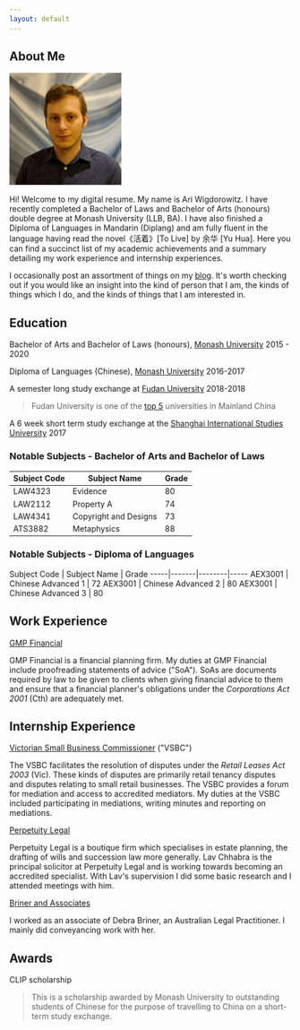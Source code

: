 ```yaml
---
layout: default
---
```


## About Me

<img class="profile-picture" src="sherlock.jpg">

Hi! Welcome to my digital resume. My name is Ari Wigdorowitz. I have recently completed a Bachelor of Laws and Bachelor of Arts (honours) double degree at Monash University (LLB, BA).  I have also finished a Diploma of Languages in Mandarin (Diplang) and am fully fluent in the language having read the novel《活着》[To Live] by 余华 [Yu Hua]. Here you can find a succinct list of my academic achievements and a summary detailing my work experience and internship experiences.

I occasionally post an assortment of things on my [blog](https://wigdo.github.io/papyrus). It's worth checking out if you would like an insight into the kind of person that I am, the kinds of things which I do, and the kinds of things that I am interested in.  

## Education

Bachelor of Arts and Bachelor of Laws (honours), [Monash University](https://www.monash.edu/study/why-choose-monash/our-rankings)
2015 - 2020

Diploma of Languages (Chinese), [Monash University](https://www.monash.edu/study/why-choose-monash/our-rankings)
2016-2017

A semester long study exchange at [Fudan University](https://en.wikipedia.org/wiki/Fudan_University 'highly regarded Chinese university')
2018-2018

> Fudan University is one of the [top 5](https://www.timeshighereducation.com/student/best-universities/best-universities-china) universities in Mainland China

A 6 week short term study exchange at the [Shanghai International Studies University](https://en.wikipedia.org/wiki/Shanghai_International_Studies_University) 2017

### Notable Subjects - Bachelor of Arts and Bachelor of Laws

Subject Code | Subject Name | Grade
-----|-------|--------
LAW4323 | Evidence | 80
LAW2112 | Property A | 74
LAW4341 |Copyright and Designs| 73
ATS3882 |Metaphysics | 88

### Notable Subjects - Diploma of Languages

Subject Code | Subject Name | Grade
-----|-------|--------|-----
AEX3001 | Chinese Advanced 1  | 72
AEX3001 | Chinese Advanced 2  | 80
AEX3001 | Chinese Advanced 3  | 80


## Work Experience

[GMP Financial](https://gmpfinancial.com.au/)
<p> GMP Financial is a financial planning firm. My duties at GMP Financial include proofreading statements of advice ("SoA"). SoAs are documents required by law to be given to clients when giving financial advice to them and ensure that a financial planner's obligations under the <em> Corporations Act 2001 </em> (Cth) are adequately met. </p>

## Internship Experience

[Victorian Small Business Commissioner](https://www.vsbc.vic.gov.au/) ("VSBC")
<p> The VSBC facilitates the resolution of disputes under the <em> Retail Leases Act 2003 </em> (Vic). These kinds of disputes are primarily retail tenancy disputes and disputes relating to small retail businesses. The VSBC provides a forum for mediation and access to accredited mediators. My duties at the VSBC included participating in mediations, writing minutes and reporting on mediations. </p>

[Perpetuity Legal](https://www.perpetuitylegal.com.au/)
<p>
Perpetuity Legal is a boutique firm which specialises in estate planning, the drafting of wills and succession law more generally. Lav Chhabra is the principal solicitor at Perpetuity Legal and is working towards becoming an accredited specialist. With Lav's supervision I did some basic research and I attended meetings with him.
</p>

[Briner and Associates](https://lawyerlist.com.au/1829-Briner--Associates.aspx)
<p>
I worked as an associate of Debra Briner, an Australian Legal Practitioner. I mainly did conveyancing work with her.
<p>

## Awards

CLIP scholarship
> This is a scholarship awarded by Monash University to outstanding students of Chinese for the purpose of travelling to China on a short-term study exchange.
